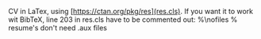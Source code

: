 CV in LaTex, using [https://ctan.org/pkg/res](res.cls).
If you want it to work wit BibTeX, line 203 in res.cls have to be commented out:
  %\nofiles % resume's don't need .aux files
